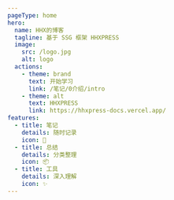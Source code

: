 ```yaml
---
pageType: home
hero:
  name: HHX的博客
  tagline: 基于 SSG 框架 HHXPRESS
  image:
    src: /logo.jpg
    alt: logo
  actions:
    - theme: brand
      text: 开始学习
      link: /笔记/0介绍/intro
    - theme: alt
      text: HHXPRESS
      link: https://hhxpress-docs.vercel.app/
features:
  - title: 笔记
    details: 随时记录
    icon: 🚀
  - title: 总结
    details: 分类整理
    icon: 📦
  - title: 工具
    details: 深入理解
    icon: ✨
---
```


